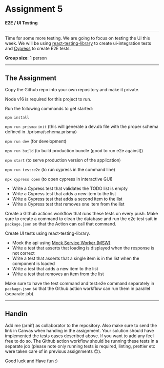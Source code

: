 # Assignment 5

#### E2E / UI Testing

---

Time for some more testing. We are going to focus on testing the UI this week. We will be using [react-testing-library](https://testing-library.com/docs/react-testing-library/intro/) to create ui-integration tests and [Cypress](https://www.cypress.io/) to create E2E tests.

**Group size**: 1 person

---

## The Assignment

Copy the Github repo into your own repository and make it private.

Node v16 is required for this project to run.

Run the following commands to get started:

`npm install`

`npm run prisma:init` (this will generate a dev.db file with the proper schema defined in ./prisma/schema.prisma)

`npm run dev` (for development)

`npm run build` (to build production bundle (good to run e2e against))

`npm start` (to serve production version of the application)

`npm run test:e2e` (to run cypress in the command line)

`npx cypress open` (to open cypress in interactive GUI)

- Write a Cypress test that validates the TODO list is empty
- Write a Cypress test that adds a new item to the list
- Write a Cypress test that adds a second item to the list
- Write a Cypress test that removes one item from the list

Create a Github actions workflow that runs these tests on every push.
Make sure to create a command to clean the database and run the e2e test suit in `package.json` so that the Action can call that command.

Create UI tests using react-testing-library.

- Mock the api using [Mock Service Worker (MSW)](https://github.com/mswjs/msw)
- Write a test that asserts that loading is displayed when the response is not correct
- Write a test that asserts that a single item is in the list when the <Home /> component is loaded
- Write a test that adds a new item to the list
- Write a test that removes an item from the list

Make sure to have the test command and test:e2e command separately in `package.json` so that the Github action workflow can run them in parallel (separate job).

---

## Handin

Add me (arnif) as collaborator to the repository. Also make sure to send the link in Canvas when handing in the assignment.
Your solution should have implemented the tests cases described above. If you want to add any feel free to do so. The Github action workflow should be running these tests in a separate job (please note only running tests is required, linting, prettier etc were taken care of in previous assignments 😊).

Good luck and Have fun :)
